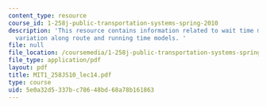 ```yaml
---
content_type: resource
course_id: 1-258j-public-transportation-systems-spring-2010
description: 'This resource contains information related to wait time models, service
  variation along route and running time models. '
file: null
file_location: /coursemedia/1-258j-public-transportation-systems-spring-2010/5e0a32d5337bc78648bd68a78b161863_MIT1_258JS10_lec14.pdf
file_type: application/pdf
layout: pdf
title: MIT1_258JS10_lec14.pdf
type: course
uid: 5e0a32d5-337b-c786-48bd-68a78b161863
---
```

